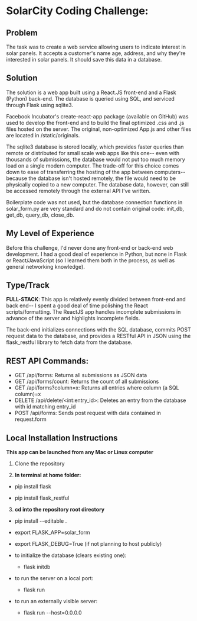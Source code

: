 SolarCity Coding Challenge:
============================

Problem
-------
The task was to create a web service allowing users to indicate interest in
solar panels. It accepts a customer's name age, address, and why they're
interested in solar panels. It should save this data in a database.

Solution
--------
The solution is a web app built using a React.JS front-end and a Flask (Python)
back-end. The database is queried using SQL, and serviced through Flask using
sqlite3.

Facebook Incubator's create-react-app package (available on GitHub) was used to
develop the front-end and to build the final optimized .css and .js files
hosted on the server. The original, non-optimized App.js and other files are
located in /static/originals.

The sqlite3 database is stored locally, which provides faster queries than
remote or distributed for small scale web apps like this one-- even with
thousands of submissions, the database would not put too much memory load on a
single modern computer. The trade-off for this choice comes down to ease of
transferring the hosting of the app between computers-- because the database
isn't hosted remotely, the file would need to be physically copied to a new
computer. The database data, however, can still be accessed remotely through the
external API I've written.

Boilerplate code was not used, but the database connection functions in
solar_form.py are very standard and do not contain original code: init_db,
get_db, query_db, close_db.

My Level of Experience
----------------------
Before this challenge, I'd never done any front-end or back-end web development.
I had a good deal of experience in Python, but none in Flask or React/JavaScript
(so I learned them both in the process, as well as general networking
knowledge).

Type/Track
----------
**FULL-STACK**:
This app is relatively evenly divided between front-end and back end-- I spent
a good deal of time polishing the React scripts/formatting. The ReactJS
app handles incomplete submissions in advance of the server and highlights
incomplete fields.

The back-end initializes connections with the SQL database, commits POST request
data to the database, and provides a RESTful API in JSON using the flask_restful
library to fetch data from the database.

REST API Commands:
-------------
* GET /api/forms: Returns all submissions as JSON data
* GET /api/forms/count: Returns the count of all submissions
* GET /api/forms?column=x: Returns all entries where column (a SQL column)=x
* DELETE /api/delete/\<int:entry_id\>: Deletes an entry from the database with id matching entry_id
* POST /api/forms: Sends post request with data contained in request.form

Local Installation Instructions
-------------------------------

**This app can be launched from any Mac or Linux computer**

1. Clone the repository

2. **In terminal at home folder:**

  * pip install flask

  * pip install flask_restful

3. **cd into the repository root directory**

  * pip install --editable .

  * export FLASK_APP=solar_form
  * export FLASK_DEBUG=True (if not planning to host publicly)

  * to initialize the database (clears existing one):
    * flask initdb

  * to run the server on a local port:
    * flask run
  * to run an externally visible server:
    * flask run --host=0.0.0.0
